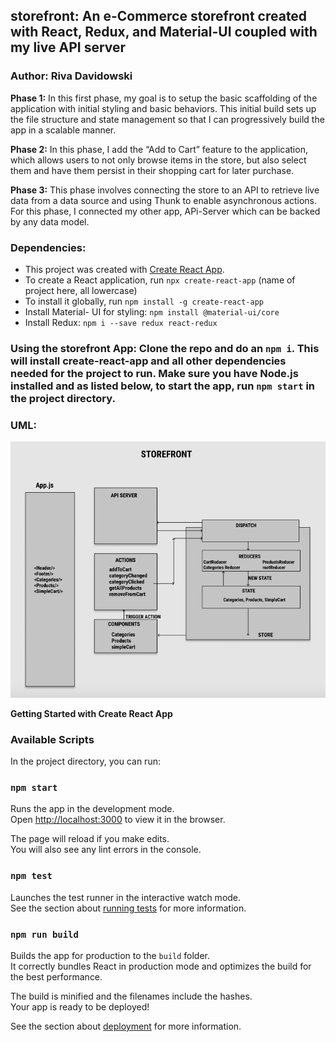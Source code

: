 ## storefront: An e-Commerce storefront created with React, Redux, and Material-UI coupled with my live API server

### Author: Riva Davidowski

**Phase 1:**
In this first phase, my goal is to setup the basic scaffolding of the application with initial styling and basic behaviors. This initial build sets up the file structure and state management so that I can progressively build the app in a scalable manner.

**Phase 2:**
In this phase, I add the “Add to Cart” feature to the application, which allows users to not only browse items in the store, but also select them and have them persist in their shopping cart for later purchase.

**Phase 3:** 
This phase involves connecting the store to an API to retrieve live data from a data source and using Thunk to enable asynchronous actions. For this phase, I connected my other app, APi-Server which can be backed by any data model.

### Dependencies:

- This project was created with [Create React App](https://github.com/facebook/create-react-app).
- To create a React application, run `npx create-react-app` (name of project here, all lowercase)
- To install it globally, run `npm install -g create-react-app`
- Install Material- UI for styling: `npm install @material-ui/core`
- Install Redux: `npm i --save redux react-redux`


### Using the storefront App: Clone the repo and do an `npm i`. This will install create-react-app and all other dependencies needed for the project to run. Make sure you have Node.js installed and as listed below, to start the app, run `npm start` in the project directory.

### UML:

![storefront](storefront-uml.png)


**Getting Started with Create React App**

### Available Scripts

In the project directory, you can run:

### `npm start`

Runs the app in the development mode.\
Open [http://localhost:3000](http://localhost:3000) to view it in the browser.

The page will reload if you make edits.\
You will also see any lint errors in the console.

### `npm test`

Launches the test runner in the interactive watch mode.\
See the section about [running tests](https://facebook.github.io/create-react-app/docs/running-tests) for more information.

### `npm run build`

Builds the app for production to the `build` folder.\
It correctly bundles React in production mode and optimizes the build for the best performance.

The build is minified and the filenames include the hashes.\
Your app is ready to be deployed!

See the section about [deployment](https://facebook.github.io/create-react-app/docs/deployment) for more information.
